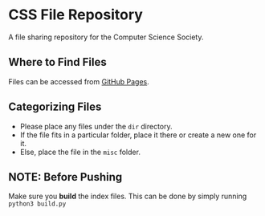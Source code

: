 # CSS File Repository
A file sharing repository for the Computer Science Society.

## Where to Find Files
Files can be accessed from [GitHub Pages](https://uwindsorcss.github.io/files).

## Categorizing Files
- Please place any files under the `dir` directory.  
- If the file fits in a particular folder, place it there or create a new one for it.
- Else, place the file in the `misc` folder.

## NOTE: Before Pushing

Make sure you **build** the index files. This can be done by simply running `python3 build.py`